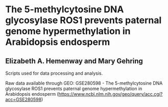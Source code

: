 # The 5-methylcytosine DNA glycosylase ROS1 prevents paternal genome hypermethylation in Arabidopsis endosperm
## Elizabeth A. Hemenway and Mary Gehring

Scripts used for data processing and analysis.

Raw data available through GEO: GSE280598 - The 5-methylcytosine DNA glycosylase ROS1 prevents paternal genome hypermethylation in Arabidopsis endosperm (https://www.ncbi.nlm.nih.gov/geo/query/acc.cgi?acc=GSE280598)
 

